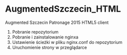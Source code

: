 # AugmentedSzczecin_HTML </br>

Augmented Szczecin Patronage 2015 HTML5 client </br>
<ol>
<li>Pobranie repozytorium </li>
<li>Pobranie i zainstalowanie nginxa </li>
<li>Ustawienie ścieżki w pliku nginx.conf do repozytorium </li>
<li>Uruchomienie strony w przeglądarce</li>
</ol> 
